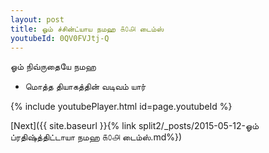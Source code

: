 ```yaml
---
layout: post
title: ஓம் ச்சின்ட்யாய நமஹ ௧௦௮ டைம்ஸ்
youtubeId: 0QV0FVJtj-Q
---
```

 
 
 ஓம் நிவ்ருதையே நமஹ  
 
 -  மொத்த தியாகத்தின் வடிவம் யார் 
 
  
 
  
 
 
 
 
 
 


{% include youtubePlayer.html id=page.youtubeId %}
 
[Next]({{ site.baseurl }}{% link  split2/_posts/2015-05-12-ஓம் ப்ரதிஷ்த்திட்டாயா நமஹ ௧௦௮ டைம்ஸ்.md%})
 
